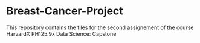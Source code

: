 # Breast-Cancer-Project
This repository contains the files for the second assignement of the course HarvardX PH125.9x Data Science: Capstone
